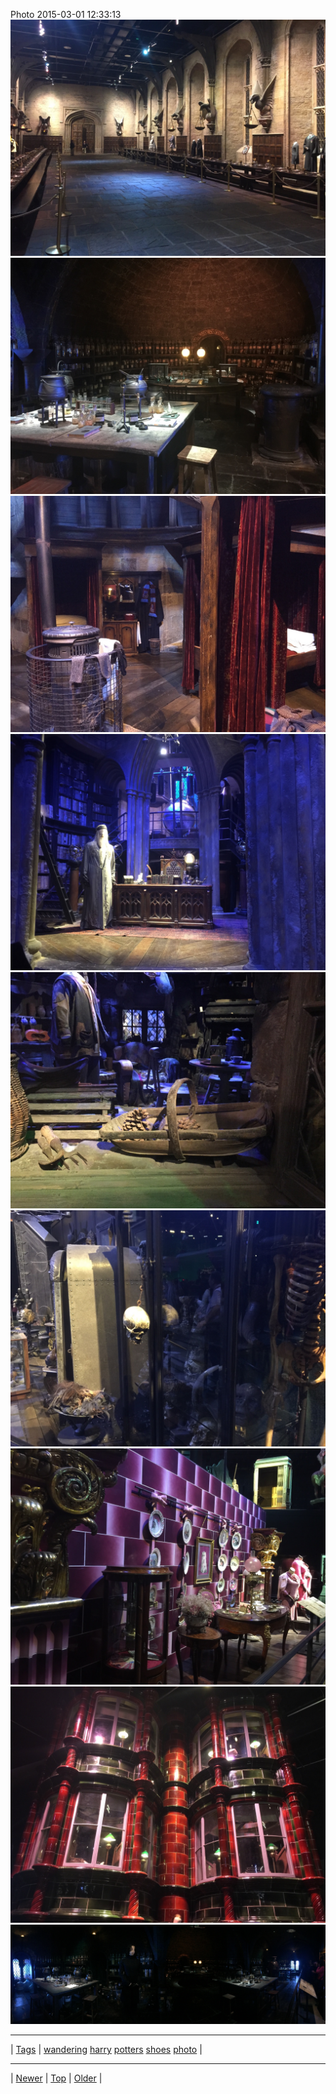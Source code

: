 <!--
title: Photo 2015-03-01 12
date: 2020-06-28T15:00:41.464Z
tags: wandering, harry, potters, shoes, photo
-->











Photo 2015-03-01 12:33:13
![](112405877147-0.jpg)
![](112405877147-1.jpg)
![](112405877147-2.jpg)
![](112405877147-3.jpg)
![](112405877147-4.jpg)
![](112405877147-5.jpg)
![](112405877147-6.jpg)
![](112405877147-7.jpg)
![](112405877147-8.jpg)

<!--BOTTOM-POST-NAVIGATION-->
---

| [Tags](tags.md) | [wandering](tag-wandering.md) [harry](tag-harry.md) [potters](tag-potters.md) [shoes](tag-shoes.md) [photo](tag-photo.md) |

---

| [Newer](112355264272.md) | [Top](index.md) | [Older](112510942907.md) |